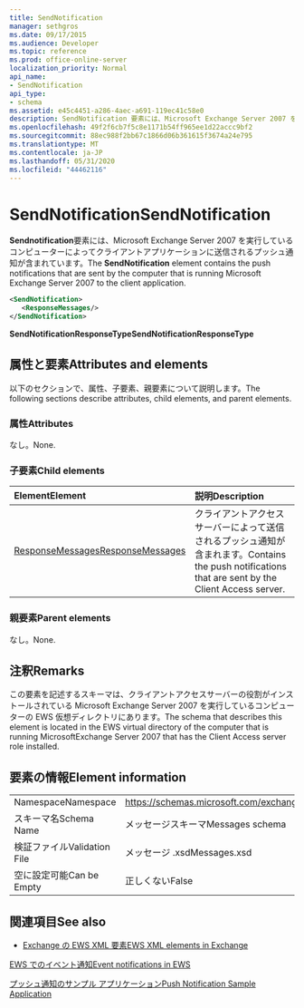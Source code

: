```yaml
---
title: SendNotification
manager: sethgros
ms.date: 09/17/2015
ms.audience: Developer
ms.topic: reference
ms.prod: office-online-server
localization_priority: Normal
api_name:
- SendNotification
api_type:
- schema
ms.assetid: e45c4451-a286-4aec-a691-119ec41c58e0
description: SendNotification 要素には、Microsoft Exchange Server 2007 を実行しているコンピューターによってクライアントアプリケーションに送信されるプッシュ通知が含まれています。
ms.openlocfilehash: 49f2f6cb7f5c8e1171b54ff965ee1d22accc9bf2
ms.sourcegitcommit: 88ec988f2bb67c1866d06b361615f3674a24e795
ms.translationtype: MT
ms.contentlocale: ja-JP
ms.lasthandoff: 05/31/2020
ms.locfileid: "44462116"
---
```

# <a name="sendnotification"></a><span data-ttu-id="83b70-103">SendNotification</span><span class="sxs-lookup"><span data-stu-id="83b70-103">SendNotification</span></span>

<span data-ttu-id="83b70-104">**Sendnotification**要素には、Microsoft Exchange Server 2007 を実行しているコンピューターによってクライアントアプリケーションに送信されるプッシュ通知が含まれています。</span><span class="sxs-lookup"><span data-stu-id="83b70-104">The **SendNotification** element contains the push notifications that are sent by the computer that is running Microsoft Exchange Server 2007 to the client application.</span></span> 
  
```xml
<SendNotification>
   <ResponseMessages/>
</SendNotification>
```

 <span data-ttu-id="83b70-105">**SendNotificationResponseType**</span><span class="sxs-lookup"><span data-stu-id="83b70-105">**SendNotificationResponseType**</span></span>
## <a name="attributes-and-elements"></a><span data-ttu-id="83b70-106">属性と要素</span><span class="sxs-lookup"><span data-stu-id="83b70-106">Attributes and elements</span></span>

<span data-ttu-id="83b70-107">以下のセクションで、属性、子要素、親要素について説明します。</span><span class="sxs-lookup"><span data-stu-id="83b70-107">The following sections describe attributes, child elements, and parent elements.</span></span>
  
### <a name="attributes"></a><span data-ttu-id="83b70-108">属性</span><span class="sxs-lookup"><span data-stu-id="83b70-108">Attributes</span></span>

<span data-ttu-id="83b70-109">なし。</span><span class="sxs-lookup"><span data-stu-id="83b70-109">None.</span></span>
  
### <a name="child-elements"></a><span data-ttu-id="83b70-110">子要素</span><span class="sxs-lookup"><span data-stu-id="83b70-110">Child elements</span></span>

|<span data-ttu-id="83b70-111">**Element**</span><span class="sxs-lookup"><span data-stu-id="83b70-111">**Element**</span></span>|<span data-ttu-id="83b70-112">**説明**</span><span class="sxs-lookup"><span data-stu-id="83b70-112">**Description**</span></span>|
|:-----|:-----|
|[<span data-ttu-id="83b70-113">ResponseMessages</span><span class="sxs-lookup"><span data-stu-id="83b70-113">ResponseMessages</span></span>](responsemessages.md) <br/> |<span data-ttu-id="83b70-114">クライアントアクセスサーバーによって送信されるプッシュ通知が含まれます。</span><span class="sxs-lookup"><span data-stu-id="83b70-114">Contains the push notifications that are sent by the Client Access server.</span></span>  <br/> |
   
### <a name="parent-elements"></a><span data-ttu-id="83b70-115">親要素</span><span class="sxs-lookup"><span data-stu-id="83b70-115">Parent elements</span></span>

<span data-ttu-id="83b70-116">なし。</span><span class="sxs-lookup"><span data-stu-id="83b70-116">None.</span></span>
  
## <a name="remarks"></a><span data-ttu-id="83b70-117">注釈</span><span class="sxs-lookup"><span data-stu-id="83b70-117">Remarks</span></span>

<span data-ttu-id="83b70-118">この要素を記述するスキーマは、クライアントアクセスサーバーの役割がインストールされている Microsoft Exchange Server 2007 を実行しているコンピューターの EWS 仮想ディレクトリにあります。</span><span class="sxs-lookup"><span data-stu-id="83b70-118">The schema that describes this element is located in the EWS virtual directory of the computer that is running MicrosoftExchange Server 2007 that has the Client Access server role installed.</span></span>
  
## <a name="element-information"></a><span data-ttu-id="83b70-119">要素の情報</span><span class="sxs-lookup"><span data-stu-id="83b70-119">Element information</span></span>

|||
|:-----|:-----|
|<span data-ttu-id="83b70-120">Namespace</span><span class="sxs-lookup"><span data-stu-id="83b70-120">Namespace</span></span>  <br/> |https://schemas.microsoft.com/exchange/services/2006/messages  <br/> |
|<span data-ttu-id="83b70-121">スキーマ名</span><span class="sxs-lookup"><span data-stu-id="83b70-121">Schema Name</span></span>  <br/> |<span data-ttu-id="83b70-122">メッセージスキーマ</span><span class="sxs-lookup"><span data-stu-id="83b70-122">Messages schema</span></span>  <br/> |
|<span data-ttu-id="83b70-123">検証ファイル</span><span class="sxs-lookup"><span data-stu-id="83b70-123">Validation File</span></span>  <br/> |<span data-ttu-id="83b70-124">メッセージ .xsd</span><span class="sxs-lookup"><span data-stu-id="83b70-124">Messages.xsd</span></span>  <br/> |
|<span data-ttu-id="83b70-125">空に設定可能</span><span class="sxs-lookup"><span data-stu-id="83b70-125">Can be Empty</span></span>  <br/> |<span data-ttu-id="83b70-126">正しくない</span><span class="sxs-lookup"><span data-stu-id="83b70-126">False</span></span>  <br/> |
   
## <a name="see-also"></a><span data-ttu-id="83b70-127">関連項目</span><span class="sxs-lookup"><span data-stu-id="83b70-127">See also</span></span>



- [<span data-ttu-id="83b70-128">Exchange の EWS XML 要素</span><span class="sxs-lookup"><span data-stu-id="83b70-128">EWS XML elements in Exchange</span></span>](ews-xml-elements-in-exchange.md)


[<span data-ttu-id="83b70-129">EWS でのイベント通知</span><span class="sxs-lookup"><span data-stu-id="83b70-129">Event notifications in EWS</span></span>](https://msdn.microsoft.com/library/4fd4b351-d35c-4ccc-9ed9-878932ab9d50%28Office.15%29.aspx)
  
[<span data-ttu-id="83b70-130">プッシュ通知のサンプル アプリケーション</span><span class="sxs-lookup"><span data-stu-id="83b70-130">Push Notification Sample Application</span></span>](https://msdn.microsoft.com/library/db1f8523-fa44-483f-bdb6-ab5939b52eee%28Office.15%29.aspx)

